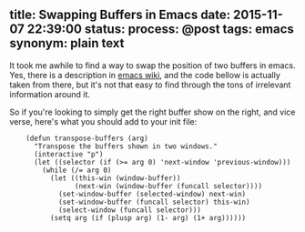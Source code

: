 title: Swapping Buffers in Emacs
date: 2015-11-07 22:39:00
status: 
process: @post
tags: emacs
synonym: plain text
---

It took me awhile to find a way to swap the position of two buffers in emacs. Yes, there is a description in [emacs wiki](<http://www.emacswiki.org/emacs/SwitchingBuffers>), and the code bellow is actually taken from there, but it's not that easy to find through the tons of irrelevant information around it.

So if you're looking to simply get the right buffer show on the right, and vice verse, here's what you should add to your init file:

```elisp
    (defun transpose-buffers (arg)
      "Transpose the buffers shown in two windows."
      (interactive "p")
      (let ((selector (if (>= arg 0) 'next-window 'previous-window)))
        (while (/= arg 0)
          (let ((this-win (window-buffer))
                (next-win (window-buffer (funcall selector))))
            (set-window-buffer (selected-window) next-win)
            (set-window-buffer (funcall selector) this-win)
            (select-window (funcall selector)))
          (setq arg (if (plusp arg) (1- arg) (1+ arg))))))
```

